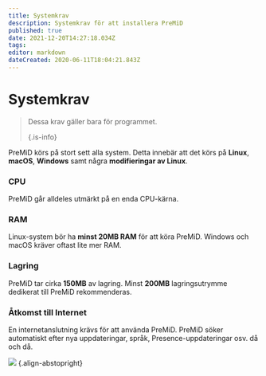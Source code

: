 ```yaml
---
title: Systemkrav
description: Systemkrav för att installera PreMiD
published: true
date: 2021-12-20T14:27:18.034Z
tags:
editor: markdown
dateCreated: 2020-06-11T18:04:21.843Z
---
```


# Systemkrav

> Dessa krav gäller bara för programmet.
>
> {.is-info}

PreMiD körs på stort sett alla system. Detta innebär att det körs på **Linux**, **macOS**, **Windows** samt några **modifieringar av Linux**.

### CPU
PreMiD går alldeles utmärkt på en enda CPU-kärna.

### RAM
Linux-system bör ha **minst 20MB RAM** för att köra PreMiD. Windows och macOS kräver oftast lite mer RAM.

### Lagring
PreMiD tar cirka **150MB** av lagring. Minst **200MB** lagringsutrymme dedikerat till PreMiD rekommenderas.

### Åtkomst till Internet
En internetanslutning krävs för att använda PreMiD. PreMiD söker automatiskt efter nya uppdateringar, språk, Presence-uppdateringar osv. då och då.

![](https://a.icons8.com/ViUXyjOj/f4tFww/svg.svg) {.align-abstopright}
